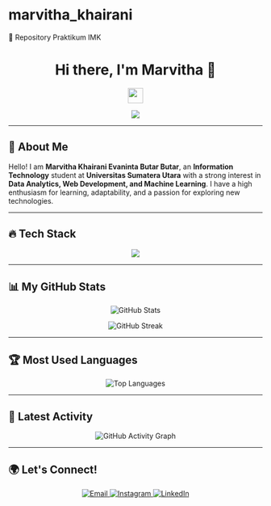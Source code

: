 # marvitha_khairani
📌 Repository Praktikum IMK

<h1 align="center">Hi there, I'm Marvitha 👋</h1>
<p align="center">
  <img src="https://media.giphy.com/media/hvRJCLFzcasrR4ia7z/giphy.gif" width="30px">
</p>

<p align="center">
  <img src="https://readme-typing-svg.herokuapp.com?color=%238ABAD3&center=true&vCenter=true&lines=Welcome+to+my+GitHub!+🚀;Aspiring+Data+Analyst+📊;Tech+Enthusiast+💻">
</p>

---

## 🌻 About Me
Hello! I am **Marvitha Khairani Evaninta Butar Butar**, an **Information Technology** student at **Universitas Sumatera Utara** with a strong interest in **Data Analytics, Web Development, and Machine Learning**. I have a high enthusiasm for learning, adaptability, and a passion for exploring new technologies.

---

## 🔥 Tech Stack
<p align="center">
  <img src="https://skillicons.dev/icons?i=html,css,js,python,mysql,git,github,vscode,figma" />
</p>

---

## 📊 My GitHub Stats
<p align="center">
  <img src="https://github-readme-stats.vercel.app/api?username=marvitha&show_icons=true&theme=blueberry" alt="GitHub Stats" />
</p>

<p align="center">
  <img src="https://github-readme-streak-stats.herokuapp.com/?user=marvitha&theme=blueberry" alt="GitHub Streak" />
</p>

---

## 🏆 Most Used Languages
<p align="center">
  <img src="https://github-readme-stats.vercel.app/api/top-langs/?username=marvitha&layout=compact&theme=blueberry" alt="Top Languages" />
</p>

---

## 🔄 Latest Activity
<p align="center">
  <img src="https://github-readme-activity-graph.vercel.app/graph?username=marvitha&theme=blueberry&hide_border=true" alt="GitHub Activity Graph" />
</p>

---

## 🌍 Let's Connect!
<p align="center">
  <a href="mailto:marvithakhairani@students.usu.ac.id">
    <img alt="Email" src="https://img.shields.io/badge/Email-%238ABAD3?style=for-the-badge&logo=gmail&logoColor=white" />
  </a>
  <a href="https://www.instagram.com/marvitha_khairani?igsh=Z3ByeDNqOWVmM3Zl" target="_blank">
    <img alt="Instagram" src="https://img.shields.io/badge/Instagram-%238ABAD3?style=for-the-badge&logo=instagram&logoColor=white" />
  </a>
  <a href="https://www.linkedin.com/in/marvitha-khairani-75ba14280/" target="_blank">
    <img alt="LinkedIn" src="https://img.shields.io/badge/LinkedIn-%238ABAD3?style=for-the-badge&logo=linkedin&logoColor=white" />
  </a>
</p>
